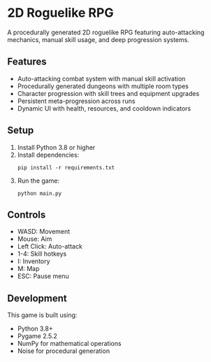 # 2D Roguelike RPG

A procedurally generated 2D roguelike RPG featuring auto-attacking mechanics, manual skill usage, and deep progression systems.

## Features

- Auto-attacking combat system with manual skill activation
- Procedurally generated dungeons with multiple room types
- Character progression with skill trees and equipment upgrades
- Persistent meta-progression across runs
- Dynamic UI with health, resources, and cooldown indicators

## Setup

1. Install Python 3.8 or higher
2. Install dependencies:
   ```
   pip install -r requirements.txt
   ```
3. Run the game:
   ```
   python main.py
   ```

## Controls

- WASD: Movement
- Mouse: Aim
- Left Click: Auto-attack
- 1-4: Skill hotkeys
- I: Inventory
- M: Map
- ESC: Pause menu

## Development

This game is built using:
- Python 3.8+
- Pygame 2.5.2
- NumPy for mathematical operations
- Noise for procedural generation 